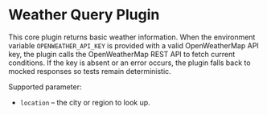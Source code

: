 # Weather Query Plugin

This core plugin returns basic weather information. When the environment
variable `OPENWEATHER_API_KEY` is provided with a valid OpenWeatherMap API key,
the plugin calls the OpenWeatherMap REST API to fetch current conditions.
If the key is absent or an error occurs, the plugin falls back to mocked
responses so tests remain deterministic.

Supported parameter:

* `location` – the city or region to look up.
